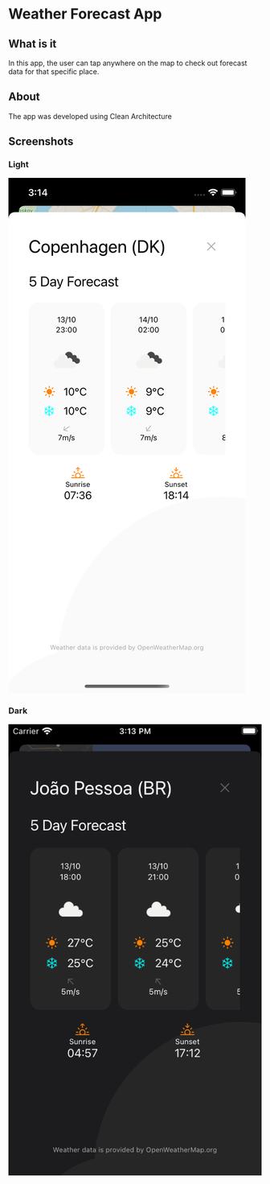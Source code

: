 # Weather Forecast App

## What is it
In this app, the user can tap anywhere on the map to check out forecast data for that specific place.

## About
The app was developed using Clean Architecture

## Screenshots
### Light 
![Screenshot](https://github.com/davidfreitas/weather-app/blob/main/Screenshots/Simulator%20Screen%20Shot%20-%20iPhone%2011%20Pro%20-%202020-10-13%20at%2015.14.42.png)

### Dark 
![Screenshot](https://github.com/davidfreitas/weather-app/blob/main/Screenshots/Simulator%20Screen%20Shot%20-%20iPhone%20SE%20(2nd%20generation)%20-%202020-10-13%20at%2015.13.27.png?raw=true)
